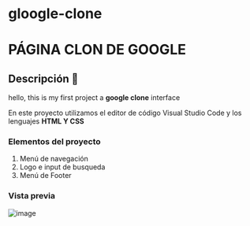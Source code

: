 # gloogle-clone
# PÁGINA CLON DE GOOGLE 
## Descripción 👀
hello, this is my first project a **google clone** interface 

En este proyecto utilizamos el editor de código Visual Studio Code y los lenguajes **HTML Y CSS**

### Elementos del proyecto
<ol>
  <li>Menú de navegación</li>
  <li>Logo e input de busqueda</li>
  <li>Menú de Footer</li>
</ol>

### Vista previa 

![image](https://github.com/EsmeSahe/gloogle-clone/assets/151804210/f9f9f483-1c21-4306-a86b-56fa731dbac1)


